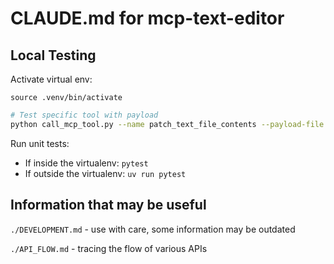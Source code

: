 # CLAUDE.md for mcp-text-editor

## Local Testing

Activate virtual env:
```
source .venv/bin/activate
```

```bash
# Test specific tool with payload
python call_mcp_tool.py --name patch_text_file_contents --payload-file examples/patch_file.json
```

Run unit tests:
- If inside the virtualenv: `pytest`
- If outside the virtualenv: `uv run pytest`

## Information that may be useful

`./DEVELOPMENT.md` - use with care, some information may be outdated

`./API_FLOW.md` - tracing the flow of various APIs
